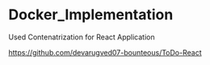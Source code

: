# Docker_Implementation
Used Contenatrization for React Application

https://github.com/devarugved07-bounteous/ToDo-React
